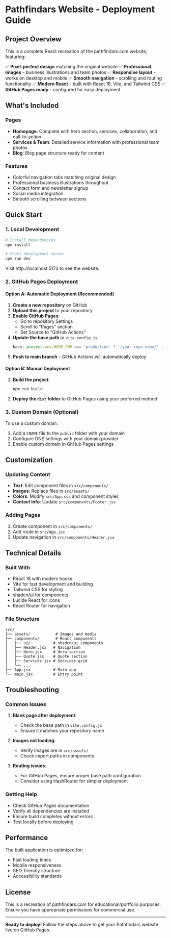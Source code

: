 # Pathfindars Website - Deployment Guide

## Project Overview

This is a complete React recreation of the pathfindars.com website, featuring:

✅ **Pixel-perfect design** matching the original website
✅ **Professional images** - business illustrations and team photos
✅ **Responsive layout** - works on desktop and mobile
✅ **Smooth navigation** - scrolling and routing functionality
✅ **Modern React** - built with React 18, Vite, and Tailwind CSS
✅ **GitHub Pages ready** - configured for easy deployment

## What's Included

### Pages
- **Homepage**: Complete with hero section, services, collaboration, and call-to-action
- **Services & Team**: Detailed service information with professional team photos
- **Blog**: Blog page structure ready for content

### Features
- Colorful navigation tabs matching original design
- Professional business illustrations throughout
- Contact form and newsletter signup
- Social media integration
- Smooth scrolling between sections

## Quick Start

### 1. Local Development
```bash
# Install dependencies
npm install

# Start development server
npm run dev
```
Visit http://localhost:5173 to see the website.

### 2. GitHub Pages Deployment

#### Option A: Automatic Deployment (Recommended)

1. **Create a new repository** on GitHub
2. **Upload this project** to your repository
3. **Enable GitHub Pages**:
   - Go to repository Settings
   - Scroll to "Pages" section
   - Set Source to "GitHub Actions"
4. **Update the base path** in `vite.config.js`:
   ```javascript
   base: process.env.NODE_ENV === 'production' ? '/your-repo-name/' : '/',
   ```
5. **Push to main branch** - GitHub Actions will automatically deploy

#### Option B: Manual Deployment

1. **Build the project**:
   ```bash
   npm run build
   ```
2. **Deploy the `dist` folder** to GitHub Pages using your preferred method

### 3. Custom Domain (Optional)

To use a custom domain:
1. Add a `CNAME` file to the `public` folder with your domain
2. Configure DNS settings with your domain provider
3. Enable custom domain in GitHub Pages settings

## Customization

### Updating Content
- **Text**: Edit component files in `src/components/`
- **Images**: Replace files in `src/assets/`
- **Colors**: Modify `src/App.css` and component styles
- **Contact Info**: Update `src/components/Footer.jsx`

### Adding Pages
1. Create component in `src/components/`
2. Add route in `src/App.jsx`
3. Update navigation in `src/components/Header.jsx`

## Technical Details

### Built With
- React 18 with modern hooks
- Vite for fast development and building
- Tailwind CSS for styling
- shadcn/ui for components
- Lucide React for icons
- React Router for navigation

### File Structure
```
src/
├── assets/           # Images and media
├── components/       # React components
│   ├── ui/          # shadcn/ui components
│   ├── Header.jsx   # Navigation
│   ├── Hero.jsx     # Hero section
│   ├── Quote.jsx    # Quote section
│   ├── Services.jsx # Services grid
│   └── ...
├── App.jsx          # Main app
└── main.jsx         # Entry point
```

## Troubleshooting

### Common Issues

1. **Blank page after deployment**:
   - Check the base path in `vite.config.js`
   - Ensure it matches your repository name

2. **Images not loading**:
   - Verify images are in `src/assets/`
   - Check import paths in components

3. **Routing issues**:
   - For GitHub Pages, ensure proper base path configuration
   - Consider using HashRouter for simpler deployment

### Getting Help

- Check GitHub Pages documentation
- Verify all dependencies are installed
- Ensure build completes without errors
- Test locally before deploying

## Performance

The built application is optimized for:
- Fast loading times
- Mobile responsiveness
- SEO-friendly structure
- Accessibility standards

## License

This is a recreation of pathfindars.com for educational/portfolio purposes. Ensure you have appropriate permissions for commercial use.

---

**Ready to deploy!** Follow the steps above to get your Pathfindars website live on GitHub Pages.

